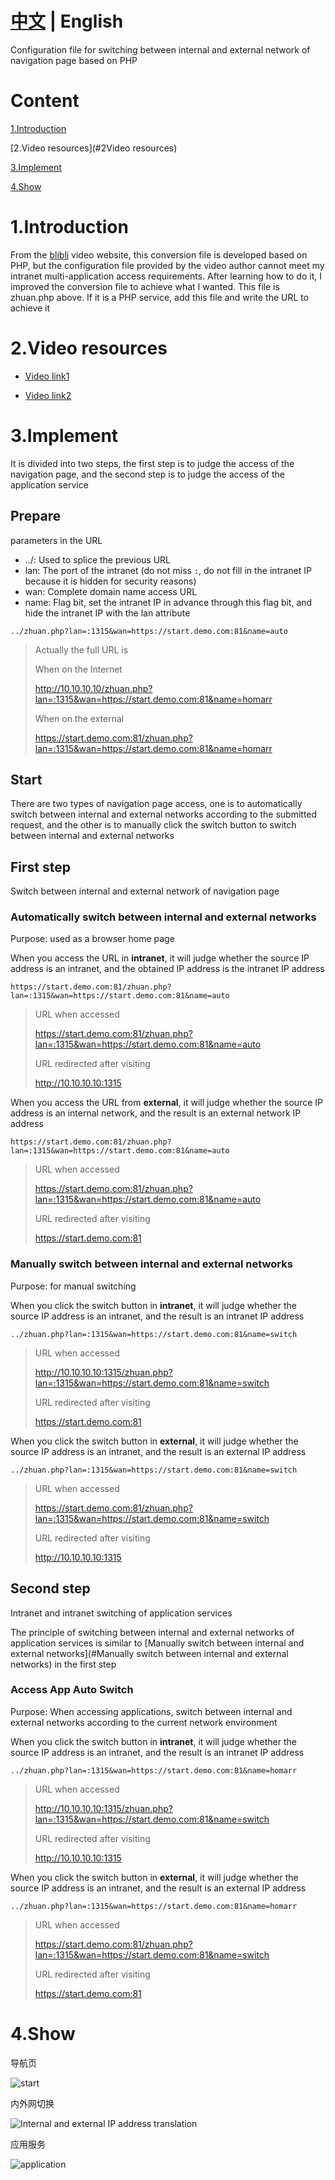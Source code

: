 # [中文](https://github.com/Siriling/Internal-and-external-IP-address-translation/blob/main/README.md) | English
Configuration file for switching between internal and external network of navigation page based on PHP

# Content

[1.Introduction](#1Introduction)

[2.Video resources](#2Video resources)

[3.Implement](#3Implement)

[4.Show](#4Show)

# 1.Introduction

From the [blibli](https://www.bilibili.com) video website, this conversion file is developed based on PHP, but the configuration file provided by the video author cannot meet my intranet multi-application access requirements. After learning how to do it, I improved the conversion file to achieve what I wanted. This file is zhuan.php above. If it is a PHP service, add this file and write the URL to achieve it
# 2.Video resources

- [Video link1](https://www.bilibili.com/video/BV1RF411u7r1)

- [Video link2](https://www.bilibili.com/video/BV1PY41177Wa)
# 3.Implement
It is divided into two steps, the first step is to judge the access of the navigation page, and the second step is to judge the access of the application service
## Prepare

parameters in the URL

- ../: Used to splice the previous URL
- lan: The port of the intranet (do not miss `:`, do not fill in the intranet IP because it is hidden for security reasons)
- wan: Complete domain name access URL
- name: Flag bit, set the intranet IP in advance through this flag bit, and hide the intranet IP with the lan attribute

```
../zhuan.php?lan=:1315&wan=https://start.demo.com:81&name=auto
```

> Actually the full URL is
>
> When on the Internet
>
> http://10.10.10.10/zhuan.php?lan=:1315&wan=https://start.demo.com:81&name=homarr
>
> When on the external
>
> https://start.demo.com:81/zhuan.php?lan=:1315&wan=https://start.demo.com:81&name=homarr

## Start

There are two types of navigation page access, one is to automatically switch between internal and external networks according to the submitted request, and the other is to manually click the switch button to switch between internal and external networks

## First step

Switch between internal and external network of navigation page

### Automatically switch between internal and external networks

Purpose: used as a browser home page

When you access the URL in **intranet**, it will judge whether the source IP address is an intranet, and the obtained IP address is the intranet IP address

```url
https://start.demo.com:81/zhuan.php?lan=:1315&wan=https://start.demo.com:81&name=auto
```

> URL when accessed
>
> https://start.demo.com:81/zhuan.php?lan=:1315&wan=https://start.demo.com:81&name=auto
>
> URL redirected after visiting
>
> http://10.10.10.10:1315

When you access the URL from **external**, it will judge whether the source IP address is an internal network, and the result is an external network IP address

```url
https://start.demo.com:81/zhuan.php?lan=:1315&wan=https://start.demo.com:81&name=auto
```

> URL when accessed
>
> https://start.demo.com:81/zhuan.php?lan=:1315&wan=https://start.demo.com:81&name=auto
>
> URL redirected after visiting
>
> https://start.demo.com:81

### Manually switch between internal and external networks

Purpose: for manual switching

When you click the switch button in **intranet**, it will judge whether the source IP address is an intranet, and the result is an intranet IP address

```url
../zhuan.php?lan=:1315&wan=https://start.demo.com:81&name=switch
```

> URL when accessed
>
> http://10.10.10.10:1315/zhuan.php?lan=:1315&wan=https://start.demo.com:81&name=switch
>
> URL redirected after visiting
>
> https://start.demo.com:81

When you click the switch button in **external**, it will judge whether the source IP address is an intranet, and the result is an external IP address

```url
../zhuan.php?lan=:1315&wan=https://start.demo.com:81&name=switch
```

> URL when accessed
>
> https://start.demo.com:81/zhuan.php?lan=:1315&wan=https://start.demo.com:81&name=switch
>
> URL redirected after visiting
>
> http://10.10.10.10:1315

## Second step

Intranet and intranet switching of application services

The principle of switching between internal and external networks of application services is similar to [Manually switch between internal and external networks](#Manually switch between internal and external networks) in the first step

### Access App Auto Switch

Purpose: When accessing applications, switch between internal and external networks according to the current network environment

When you click the switch button in **intranet**, it will judge whether the source IP address is an intranet, and the result is an intranet IP address

```url
../zhuan.php?lan=:1315&wan=https://start.demo.com:81&name=homarr
```

> URL when accessed
>
> http://10.10.10.10:1315/zhuan.php?lan=:1315&wan=https://start.demo.com:81&name=switch
>
> URL redirected after visiting
>
> http://10.10.10.10:1315

When you click the switch button in **external**, it will judge whether the source IP address is an intranet, and the result is an external IP address

```url
../zhuan.php?lan=:1315&wan=https://start.demo.com:81&name=homarr
```

> URL when accessed
>
> https://start.demo.com:81/zhuan.php?lan=:1315&wan=https://start.demo.com:81&name=switch
>
> URL redirected after visiting
>
> https://start.demo.com:81

# 4.Show

导航页

![start](images/start.png)

内外网切换

![Internal and external IP address translation](images/Internal-and-external-IP-address-translation.png)

应用服务

![application](images/application.png)